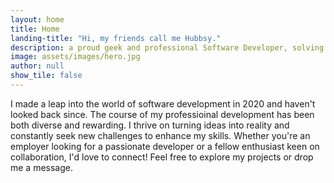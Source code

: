 ```yaml
---
layout: home
title: Home
landing-title: "Hi, my friends call me Hubbsy."
description: a proud geek and professional Software Developer, solving complex problems with creative solutions.
image: assets/images/hero.jpg
author: null
show_tile: false
---
```


I made a leap into the world of software development in 2020 and haven't looked back since. The course of my professioinal development has been both diverse and rewarding. I thrive on turning ideas into reality and constantly seek new challenges to enhance my skills. Whether you're an employer looking for a passionate developer or a fellow enthusiast keen on collaboration, I'd love to connect! Feel free to explore my projects or drop me a message.
